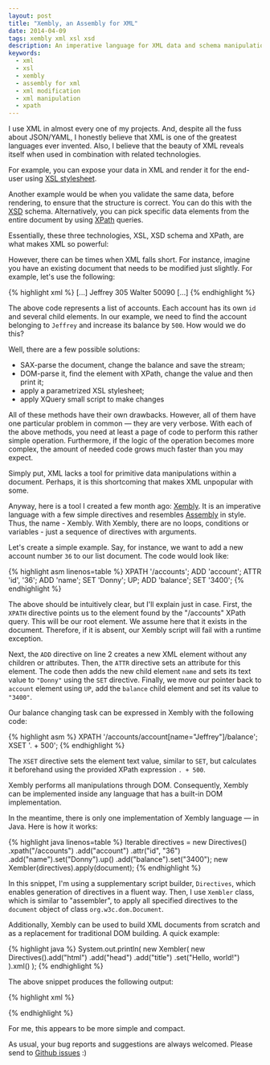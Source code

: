 ```yaml
---
layout: post
title: "Xembly, an Assembly for XML"
date: 2014-04-09
tags: xembly xml xsl xsd
description: An imperative language for XML data and schema manipulations
keywords:
  - xml
  - xsl
  - xembly
  - assembly for xml
  - xml modification
  - xml manipulation
  - xpath
---
```


I use XML in almost every one of my projects. And, despite all the fuss about
JSON/YAML, I honestly believe that XML is one of the greatest languages ever
invented. Also, I believe that the beauty of XML reveals itself when used in
combination with related technologies.

For example, you can expose your data in XML and render it for the end-user
using [XSL stylesheet](http://www.w3.org/Style/XSL/).

Another example would be when you validate the same data, before rendering, to
ensure that the structure is correct. You can do this with the
[XSD](http://www.w3.org/TR/xmlschema11-1/) schema. Alternatively, you can pick
specific data elements from the entire document by using
[XPath](http://www.w3.org/TR/xpath/) queries.

Essentially, these three technologies, XSL, XSD schema and XPath, are what makes
XML so powerful:

However, there can be times when XML falls short. For instance, imagine you have
an existing document that needs to be modified just slightly. For example, let's
use the following:

{% highlight xml %}
<accounts>
  [...]
  <acc id='34'>
    <name>Jeffrey</name>
    <balance>305</balance>
  </acc>
  <acc id='35'>
    <name>Walter</name>
    <balance>50090</balance>
  </acc>
  [...]
</accounts>
{% endhighlight %}

The above code represents a list of accounts. Each account has its own `id` and several
child elements. In our example, we need to find the account belonging to `Jeffrey`
and increase its balance by `500`. How would we do this?

Well, there are a few possible solutions:

 * SAX-parse the document, change the balance and save the stream;
 * DOM-parse it, find the element with XPath, change the value and then print it;
 * apply a parametrized XSL stylesheet;
 * apply XQuery small script to make changes

All of these methods have their own drawbacks. However, all of them have one particular problem in common &mdash; they are very verbose. With each of the above methods, you need at least a page of code to perform this rather simple operation. Furthermore,  if the logic of the operation becomes more complex, the amount of needed code grows much faster than you may expect.

Simply put, XML lacks a tool for primitive data manipulations within
a document. Perhaps, it is this shortcoming that makes XML unpopular with some.

Anyway, here is a tool I created a few month ago: [Xembly](http://www.xembly.org).
It is an imperative language with a few simple directives and resembles [Assembly](http://en.wikipedia.org/wiki/Assembly_language)
in style. Thus, the name - Xembly. With Xembly, there are no loops, conditions or variables - just a sequence of directives with arguments.

Let's create a simple example. Say, for instance, we want to add a new account number `36`
to our list document. The code would look like:

{% highlight asm linenos=table %}
XPATH '/accounts';
ADD 'account';
ATTR 'id', '36';
ADD 'name';
SET 'Donny';
UP;
ADD 'balance';
SET '3400';
{% endhighlight %}

The above should be intuitively clear, but I'll explain just in case. First, the `XPATH` directive points us
to the element found by the "/accounts" XPath query. This will be our root element. We assume here that
it exists in the document. Therefore, if it is absent, our Xembly script will
fail with a runtime exception.

Next, the `ADD` directive on line 2 creates a new XML element without any children
or attributes. Then, the `ATTR` directive sets an attribute for this element. The code then adds
the new child element `name` and sets its text value to `"Donny"` using the `SET` directive. Finally, we move our pointer back to `account` element using `UP`, add the `balance` child element and set its value to `"3400"`.

Our balance changing task can be expressed in Xembly with the following code:

{% highlight asm %}
XPATH '/accounts/account[name="Jeffrey"]/balance';
XSET '. + 500';
{% endhighlight %}

The `XSET` directive sets the element text value, similar to `SET`, but
calculates it beforehand using the provided XPath expression `. + 500`.

Xembly performs all manipulations through DOM. Consequently, Xembly can be
implemented inside any language that has a built-in DOM implementation.

In the meantime, there is only one implementation of Xembly language
&mdash; in Java. Here is how it works:

{% highlight java linenos=table %}
Iterable<Directive> directives = new Directives()
  .xpath("/accounts")
  .add("account")
  .attr("id", "36")
  .add("name").set("Donny").up()
  .add("balance").set("3400");
new Xembler(directives).apply(document);
{% endhighlight %}

In this snippet, I'm using a supplementary script builder, `Directives`, which
enables generation of directives in a fluent way. Then, I use `Xembler` class,
which is similar to "assembler", to apply all specified directives
to the `document` object of class `org.w3c.dom.Document`.

Additionally, Xembly can be used to build XML documents from scratch and as a replacement for traditional DOM building. A quick example:

{% highlight java %}
System.out.println(
  new Xembler(
    new Directives().add("html")
      .add("head")
      .add("title")
      .set("Hello, world!")
  ).xml()
);
{% endhighlight %}

The above snippet produces the following output:

{% highlight xml %}
<html>
  <head>
    <title>Hello, world!</title>
  </head>
</html>
{% endhighlight %}

For me, this appears to be more simple and compact.

As usual, your bug reports and suggestions are always welcomed. Please send to
[Github issues](https://github.com/yegor256/xembly/issues) :)
